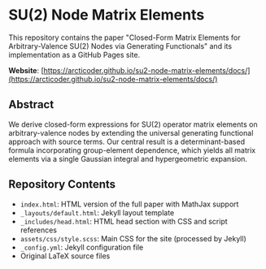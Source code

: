# SU(2) Node Matrix Elements

This repository contains the paper "Closed-Form Matrix Elements for Arbitrary-Valence SU(2) Nodes via Generating Functionals" and its implementation as a GitHub Pages site.

**Website**: [https://arcticoder.github.io/su2-node-matrix-elements/docs/](https://arcticoder.github.io/su2-node-matrix-elements/docs/)

## Abstract

We derive closed-form expressions for SU(2) operator matrix elements on arbitrary-valence nodes by extending the universal generating functional approach with source terms. Our central result is a determinant-based formula incorporating group-element dependence, which yields all matrix elements via a single Gaussian integral and hypergeometric expansion.

## Repository Contents

- `index.html`: HTML version of the full paper with MathJax support
- `_layouts/default.html`: Jekyll layout template
- `_includes/head.html`: HTML head section with CSS and script references
- `assets/css/style.scss`: Main CSS for the site (processed by Jekyll)
- `_config.yml`: Jekyll configuration file
- Original LaTeX source files
